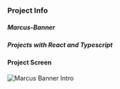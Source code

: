 ### Project Info

  ##### Marcus-Banner
  ##### Projects with React and Typescript

#### Project Screen
![Marcus Banner Intro](https://user-images.githubusercontent.com/20872150/54501695-248b9800-496a-11e9-8e53-ca456e08f3e7.gif)
